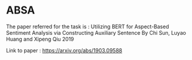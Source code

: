 # ABSA

The paper referred for the task is : 
Utilizing BERT for Aspect-Based Sentiment Analysis via Constructing Auxiliary Sentence
By Chi Sun, Luyao Huang and Xipeng Qiu
2019

Link to paper : https://arxiv.org/abs/1903.09588
